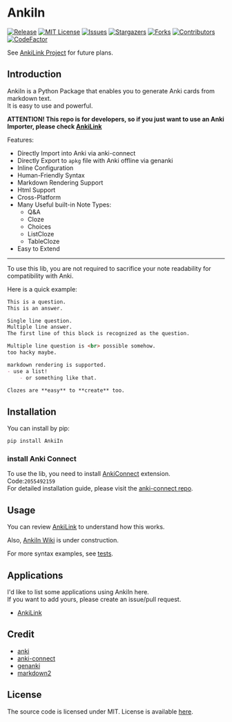 # AnkiIn

[![Release][release-shield]][release-url]
[![MIT License][license-shield]][license-url]
[![Issues][issues-shield]][issues-url]
[![Stargazers][stars-shield]][stars-url]
[![Forks][forks-shield]][forks-url]
[![Contributors][contributors-shield]][contributors-url]
[![CodeFactor][codefactor-shield]][codefactor-url]

See [AnkiLink Project](https://github.com/users/Clouder0/projects/1) for future plans.

## Introduction

AnkiIn is a Python Package that enables you to generate Anki cards from markdown text.  
It is easy to use and powerful.

**ATTENTION! This repo is for developers, so if you just want to use an Anki Importer, please check [AnkiLink](https://github.com/Clouder0/AnkiLink)**

Features:

- Directly Import into Anki via anki-connect
- Directly Export to `apkg` file with Anki offline via genanki
- Inline Configuration
- Human-Friendly Syntax
- Markdown Rendering Support
- Html Support
- Cross-Platform
- Many Useful built-in Note Types:
  - Q&A
  - Cloze
  - Choices
  - ListCloze
  - TableCloze
- Easy to Extend

---

To use this lib, you are not required to sacrifice your note readability for compatibility with Anki.

Here is a quick example:

```markdown
This is a question.
This is an answer.

Single line question.
Multiple line answer.
The first line of this block is recognized as the question.

Multiple line question is <br> possible somehow.
too hacky maybe.

markdown rendering is supported.
- use a list!
    - or something like that.

Clozes are **easy** to **create** too.
```

## Installation

You can install by pip:

```bash
pip install AnkiIn
```

### install Anki Connect

To use the lib, you need to install [AnkiConnect](https://github.com/FooSoft/anki-connect) extension.  
Code:`2055492159`  
For detailed installation guide, please visit the [anki-connect repo](https://github.com/FooSoft/anki-connect).

## Usage

You can review [AnkiLink](https://github.com/Clouder0/AnkiLink) to understand how this works.

Also, [AnkiIn Wiki](https://github.com/Clouder0/AnkiIn/wiki) is under construction.

For more syntax examples, see [tests](https://github.com/Clouder0/AnkiIn/tree/main/tests).

## Applications

I'd like to list some applications using AnkiIn here.  
If you want to add yours, please create an issue/pull request.

- [AnkiLink](https://github.com/Clouder0/AnkiLink)

## Credit

- [anki](https://github.com/ankitects/anki)
- [anki-connect](https://github.com/FooSoft/anki-connect)
- [genanki](https://github.com/kerrickstaley/genanki)
- [markdown2](https://github.com/trentm/python-markdown2)

## License

The source code is licensed under MIT.
License is available [here](https://github.com/Clouder0/AnkiIn/blob/main/LICENSE).

[contributors-shield]: https://img.shields.io/github/contributors/Clouder0/AnkiIn.svg
[contributors-url]: https://github.com/Clouder0/AnkiIn/graphs/contributors
[forks-shield]: https://img.shields.io/github/forks/Clouder0/AnkiIn.svg
[forks-url]: https://github.com/Clouder0/AnkiIn/network/members
[stars-shield]: https://img.shields.io/github/stars/Clouder0/AnkiIn.svg
[stars-url]: https://github.com/Clouder0/AnkiIn/stargazers
[issues-shield]: https://img.shields.io/github/issues/Clouder0/AnkiIn.svg
[issues-url]: https://github.com/Clouder0/AnkiIn/issues
[license-shield]: https://img.shields.io/github/license/Clouder0/AnkiIn.svg
[license-url]: https://github.com/Clouder0/AnkiIn/blob/main/LICENSE
[release-shield]: https://img.shields.io/github/release/Clouder0/AnkiIn.svg
[release-url]: https://github.com/Clouder0/AnkiIn/releases
[codefactor-shield]: https://www.codefactor.io/repository/github/clouder0/AnkiIn/badge/main
[codefactor-url]: https://www.codefactor.io/repository/github/clouder0/AnkiIn/overview/main
